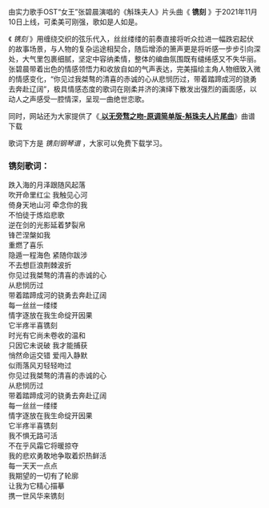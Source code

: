 

由实力歌手OST“女王”张碧晨演唱的《斛珠夫人》片头曲《 **镌刻** 》于2021年11月10日上线，可柔美可刚强，歌如是人如是。

《 _镌刻_
》用缠绕交织的弦乐代入，丝丝缕缕的前奏直接将听众拉进一幅跌宕起伏的故事场景，与人物的复杂运途相契合，随后增添的箫声更是将听感一步步引向深处，大气里包裹细腻，坚定中容纳柔情，整体的编曲氛围既有缱绻感又不失华丽。张碧晨带着出色的情感领悟力和收放自如的气声表达，完美描绘主角人物细致入微的情感变化，“你见过我桀骜的清喜的赤诚的心从悲悯历过，带着踏蹄成河的骁勇去奔赴辽阔”，极具情感态度的歌词在刚柔并济的演绎下散发出强烈的画面感，以动人之声感受一腔情深，呈现一曲绝世恋歌。

同时，网站还为大家提供了《[ **以无旁骛之吻-原调简单版-斛珠夫人片尾曲**](Music-13702-以无旁骛之吻-原调简单版-斛珠夫人片尾曲.html
"以无旁骛之吻-原调简单版-斛珠夫人片尾曲")》曲谱下载

歌词下方是 _镌刻钢琴谱_ ，大家可以免费下载学习。

### 镌刻歌词：

跌入海的月泽跟随风起落  
吹开命里红尘 我触见心河  
倚身天地山河 牵念你的我  
不怕徒于炼焰悲歌  
逆在剑的光影延着梦裂帛  
锋芒涅槃如我  
重燃了喜乐  
隐遁一程海色 紧随你跋涉  
不去想巨浪荆棘波折  
你见过我桀骜的清喜的赤诚的心  
从悲悯历过  
带着踏蹄成河的骁勇去奔赴辽阔  
每一丝丝一缕缕  
情字逐放在我生命绽开因果  
它半疼半喜镌刻  
时光有它尚未卷收的温和  
只因它未说破 我才能捕获  
悄然命运交错 爱闯入静默  
似雨落风刃轻轻吻过  
你见过我桀骜的清喜的赤诚的心  
从悲悯历过  
带着踏蹄成河的骁勇去奔赴辽阔  
每一丝丝一缕缕  
情字逐放在我生命绽开因果  
它半疼半喜镌刻  
我不惧无路可活  
不在乎风霜它将暖掠夺  
我的悲欢勇敢地争取着炽热鲜活  
每一天天一点点  
我期望的一切有了轮廓  
让我为它精心描摹  
携一世风华来镌刻

